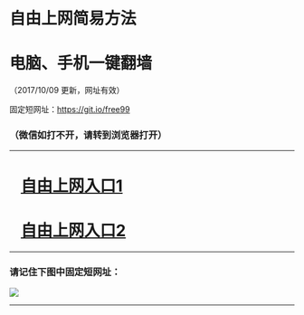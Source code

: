 ﻿# 自由上网简易方法

# 电脑、手机一键翻墙

（2017/10/09 更新，网址有效）

固定短网址：https://git.io/free99

### （微信如打不开，请转到浏览器打开）


***





# &nbsp;&nbsp; <a href="http://ft122324593.fwq-tz-1001.info/fwqtz01.html?t=10090013461 " target="_blank">自由上网入口1</a>
# &nbsp;&nbsp; <a href="http://ft1854418403.fwq-tz-1002.info/fwqtz02.html?t=100900114113 " target="_blank">自由上网入口2</a>
***

### 请记住下图中固定短网址：

<img src="https://s3-us-west-2.amazonaws.com/fwq-1001/yjfq-20170905okok.png" /> 


***

